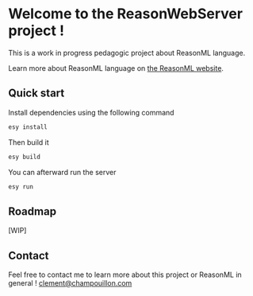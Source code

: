 # Welcome to the ReasonWebServer project !
This is a work in progress pedagogic project about ReasonML language.

Learn more about ReasonML language on [the ReasonML website](https://reasonml.github.io/).

## Quick start
Install dependencies using the following command
```sh
esy install
```
Then build it
```sh
esy build
```
You can afterward run the server
```sh
esy run
```
## Roadmap
[WIP]
## Contact
Feel free to contact me to learn more about this project or ReasonML in general !
[clement@champouillon.com](mailto:clement@champouillon.com)